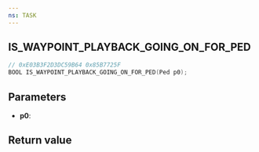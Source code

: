 ```yaml
---
ns: TASK
---
```

## IS_WAYPOINT_PLAYBACK_GOING_ON_FOR_PED

```c
// 0xE03B3F2D3DC59B64 0x85B7725F
BOOL IS_WAYPOINT_PLAYBACK_GOING_ON_FOR_PED(Ped p0);
```


## Parameters
* **p0**: 

## Return value
